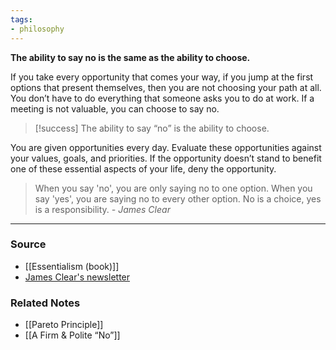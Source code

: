 ```yaml
---
tags:
- philosophy
---
```

**The ability to say no is the same as the ability to choose.**

If you take every opportunity that comes your way, if you jump at the first options that present themselves, then you are not choosing your path at all. You don’t have to do everything that someone asks you to do at work. If a meeting is not valuable, you can choose to say no.

> [!success] The ability to say “no” is the ability to choose.

You are given opportunities every day. Evaluate these opportunities against your values, goals, and priorities. If the opportunity doesn’t stand to benefit one of these essential aspects of your life, deny the opportunity.

> When you say 'no', you are only saying no to one option. When you say 'yes', you are saying no to every other option. No is a choice, yes is a responsibility.
	*- James Clear*

---

### Source
- [[Essentialism (book)]]
- [James Clear's newsletter](https://jamesclear.com/newsletter)

### Related Notes
- [[Pareto Principle]]
- [[A Firm & Polite “No”]]